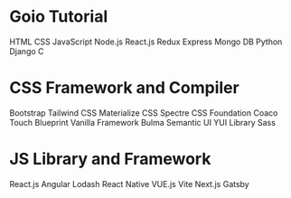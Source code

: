 # Goio Tutorial
HTML
CSS
JavaScript
Node.js
React.js
Redux
Express
Mongo DB
Python
Django
C

# CSS Framework and Compiler
Bootstrap
Tailwind CSS
Materialize CSS
Spectre CSS
Foundation
Coaco Touch
Blueprint
Vanilla Framework
Bulma
Semantic UI
YUI Library
Sass

# JS Library and Framework
React.js
Angular
Lodash
React Native
VUE.js
Vite
Next.js
Gatsby






